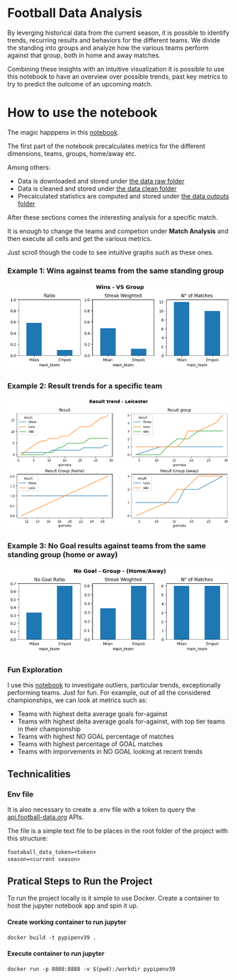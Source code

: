 # Football Data Analysis
By leverging historical data from the current season, it is possible to identify trends, recurring results and behaviors for the different teams. We divide the standing into groups and analyze how the various teams perform against that group, both in home and away matches. 

Combining these insights with an intuitive visualization it is possible to use this notebook to have an overview over possible trends, past key metrics to try to predict the outcome of an upcoming match.

##
# How to use the notebook
The magic happpens in this [notebook](Analysis.ipynb). 

The first part of the notebook precalculates metrics for the different dimensions, teams, groups, home/away etc.

Among others:
 - Data is downloaded and stored under [the data raw folder](./data/raw)
 - Data is cleaned and stored under [the data clean folder](./data/clean)
 - Precalculated statistics are computed and stored under [the data outputs folder](./data/outputs)

After these sections comes the interesting analysis for a specific match.

It is enough to change the teams and competion under **Match Analysis** and then execute all cells and get the various metrics.

Just scroll though the code to see intuitive graphs such as these ones.

### Example 1: Wins against teams from the same standing group
![Wins VS Group](./images/wins-vs-group.png)
### Example 2: Result trends for a specific team
![Result Trend - Leicster](./images/resulttrend-leicster.png)

### Example 3: No Goal results against teams from the same standing group (home or away)
![NoGoal](./images/nogoal.png)

### Fun Exploration
I use this [notebook](explore.ipynb) to investigate outliers, particular trends, exceptionally performing teams. Just for fun.
For example, out of all the considered championships, we can look at metrics such as:
- Teams with highest delta average goals for-against
- Teams with highest delta average goals for-against, with top tier teams in their championship
- Teams with highest NO GOAL percentage of matches
- Teams with highest percentage of GOAL matches
- Teams with imporvements in NO GOAL looking at recent trends


## Technicalities
### Env file
It is also necessary to create a .env file with a token to query the [api.football-data.org](https://www.football-data.org/) APIs.

The file is a simple text file to be places in the root folder of the project with this structure:
```
footaball_data_token=<token>
season=<current season>
```

## Pratical Steps to Run the Project

To run the project locally is it simple to use Docker. Create a container to host the jupyter notebook app and spin it up.

#### Create working container to run jupyter
```
docker build -t pypipenv39 .
```
#### Execute container to run jupyter
```
docker run -p 8888:8888 -v $(pwd):/workdir pypipenv39
```


